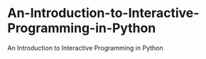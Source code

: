 An-Introduction-to-Interactive-Programming-in-Python
====================================================

An Introduction to Interactive Programming in Python
